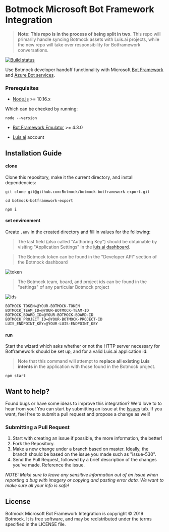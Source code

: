 # Botmock Microsoft Bot Framework Integration

> **Note: This repo is in the process of being split in two.**
> This repo will primarily handle syncing Botmock assets with Luis.ai projects, while the new repo will take over responsibility for Botframework conversations.

[![Build status](https://ci.appveyor.com/api/projects/status/tgof5738pfqppis7?svg=true)](https://ci.appveyor.com/project/nonnontrivial/botmock-botframework-export)

Use Botmock developer handoff functionality with Microsoft [Bot Framework](https://dev.botframework.com/) and [Azure Bot services](https://azure.microsoft.com/en-us/free/ai/).

### Prerequisites

- [Node.js](https://nodejs.org/en/) >= 10.16.x

Which can be checked by running:

```shell
node --version
```

- [Bot Framework Emulator](https://github.com/Microsoft/BotFramework-Emulator/blob/master/README.md) >= 4.3.0

- [Luis.ai](https://www.luis.ai) account

## Installation Guide

#### clone

Clone this repository, make it the current directory, and install dependencies:

```shell
git clone git@github.com:Botmock/botmock-botframework-export.git

cd botmock-botframework-export

npm i
```

#### set environment

Create `.env` in the created directory and fill in values for the following:

> The last field (also called "Authoring Key") should be obtainable by visiting "Application Settings" in the [luis.ai dashboard](https://www.luis.ai/applications).

> The Botmock token can be found in the "Developer API" section of the Botmock dashboard

![token](https://downloads.intercomcdn.com/i/o/96904467/4d96178941d7bfb614994c92/developer-api.gif)

> The Botmock team, board, and project ids can be found in the "settings" of any particular Botmock project

![ids](https://downloads.intercomcdn.com/i/o/96904238/df44841a2876f15781e91d45/Screenshot+2019-01-14+23.49.44.png)

```shell
BOTMOCK_TOKEN=@YOUR-BOTMOCK-TOKEN
BOTMOCK_TEAM_ID=@YOUR-BOTMOCK-TEAM-ID
BOTMOCK_BOARD_ID=@YOUR-BOTMOCK-BOARD-ID
BOTMOCK_PROJECT_ID=@YOUR-BOTMOCK-PROJECT-ID
LUIS_ENDPOINT_KEY=@YOUR-LUIS-ENDPOINT_KEY
```

#### run

Start the wizard which asks whether or not the HTTP server necessary for Botframework should be set up, and for a valid Luis.ai application id:

> Note that this command will attempt to **replace all existing Luis intents** in the application with those found in the Botmock project.

```shell
npm start
```

## Want to help?

Found bugs or have some ideas to improve this integration? We'd love to to hear from you! You can start by submitting an issue at the [Issues](https://github.com/Botmock/botmock-botframework-export/issues) tab. If you want, feel free to submit a pull request and propose a change as well!

### Submitting a Pull Request

1. Start with creating an issue if possible, the more information, the better!
2. Fork the Repository.
3. Make a new change under a branch based on master. Ideally, the branch should be based on the issue you made such as "issue-530".
4. Send the Pull Request, followed by a brief description of the changes you've made. Reference the issue.

_NOTE: Make sure to leave any sensitive information out of an issue when reporting a bug with imagery or copying and pasting error data. We want to make sure all your info is safe!_

## License

Botmock Microsoft Bot Framework Integration is copyright © 2019 Botmock. It is free software, and may be redistributed under the terms specified in the LICENSE file.
